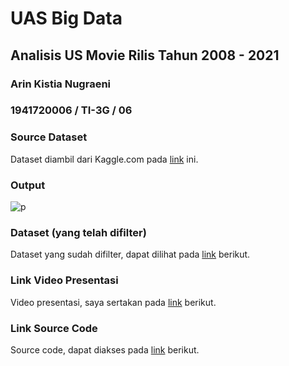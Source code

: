 # UAS Big Data 
## Analisis US Movie Rilis Tahun 2008 - 2021

### Arin Kistia Nugraeni
### 1941720006 / TI-3G / 06

### Source Dataset
Dataset diambil dari Kaggle.com pada [link](https://www.kaggle.com/datasets/paritosh712/movies-list-of-all-american-movies-20082021) ini.

### Output
![p](https://user-images.githubusercontent.com/60707308/176209561-18fa886f-393e-4893-a6d0-faacdf78aa4d.png)

### Dataset (yang telah difilter)
Dataset yang sudah difilter, dapat dilihat pada [link](https://drive.google.com/file/d/1VWtPoZOjjYUWjNjwzVTNl534vBdSJX89/view?usp=sharing) berikut.

### Link Video Presentasi
Video presentasi, saya sertakan pada [link](https://drive.google.com/file/d/1bOhbAW4H_PrEnDyOaopaDZqwjFFsSFhZ/view?usp=sharing) berikut.

### Link Source Code
Source code, dapat diakses pada [link](https://drive.google.com/file/d/1uCzDMBtPxoSEl9eIsBuQGzcbX08Q1EkQ/view?usp=sharing) berikut.
